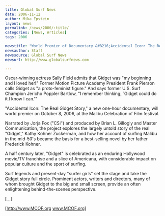 ```yaml
---
title: Global Surf News
date: 2006-11-12
author: Mika Epstein
layout: news
permalink: /news/2006/:title/
categories: [News, Articles]
tags: 2006

newstitle: "World Premier of Documentary &#8216;Accidental Icon: The Real Gidget Story'  "
newsauthor: Staff  
newssource: Global Surf News  
newsurl: http://www.globalsurfnews.com  

---
```


Oscar-winning actress Sally Field admits that Gidget was "my beginning and I loved her!" Former Motion Picture Academy President Frank Pierson calls Gidget as "a proto-feminist figure." And says former U.S. Surf Champion Jericho Poppler Bartlow, "I remember thinking, \`Gidget could do it.I know I can.'"

"Accidental Icon: The Real Gidget Story," a new one-hour documentary, will world premier on October 8, 2006, at the Malibu Celebration of Film festival. 

Narrated by Jorja Fox ("CSI") and produced by Brian L. Gillogly and Master Communication, the project explores the largely untold story of the real "Gidget," Kathy Kohner Zuckerman, and how her account of surfing Malibu in the mid-50's became the basis for a best-selling novel by her father Frederick Kohner. 

A half century later, "Gidget" is celebrated as an enduring Hollywood movie/TV franchise and a slice of Americana, with considerable impact on popular culture and the sport of surfing. 

Surf legends and present-day "surfer girls" set the stage and take the Gidget story full circle. Prominent actors, writers and directors, many of whom brought Gidget to the big and small screen, provide an often enlightening behind-the-scenes perspective. 

[...] 

[http://www.MCOF.org www.MCOF.org]

